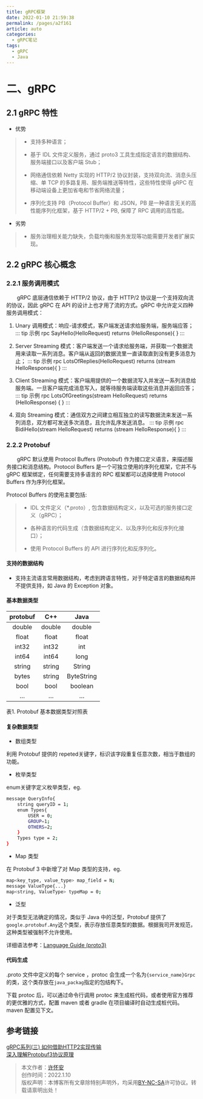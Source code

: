 ```yaml
---
title: gRPC框架
date: 2022-01-10 21:59:38
permalink: /pages/a2f161
article: auto
categories: 
  - gRPC笔记
tags: 
  - gRPC
  - Java
---
```


# 二、gRPC
## 2.1 gRPC 特性
+ 优势
> + 支持多种语言；
>
> + 基于 IDL 文件定义服务，通过 proto3 工具生成指定语言的数据结构、服务端接口以及客户端 Stub；
>
> + 网络通信依赖 Netty 实现的 HTTP/2 协议封装，支持双向流、消息头压缩、单 TCP 的多路复用、服务端推送等特性，这些特性使得 gRPC 在移动端设备上更加省电和节省网络流量；
>
> + 序列化支持 PB（Protocol Buffer）和 JSON，PB 是一种语言无关的高性能序列化框架，基于 HTTP/2 + PB, 保障了 RPC 调用的高性能。

+ 劣势
> + 服务治理相关能力缺失，负载均衡和服务发现等功能需要开发者扩展实现。

## 2.2 gRPC 核心概念
### 2.2.1 服务调用模式

&ensp;&ensp;&ensp;&ensp;gRPC 底层通信依赖于 HTTP/2 协议，由于 HTTP/2 协议是一个支持双向流的协议，因此 gRPC 在 API 的设计上也才用了流的方式。gRPC 中允许定义四种服务调用模式：

1. Unary 调用模式：响应-请求模式，客户端发送请求给服务端，服务端应答；
::: tip 示例
   rpc SayHello(HelloRequest) returns (HelloResponse){ }
:::

2. Server Streaming 模式：客户端发送一个请求给服务端，并获取一个数据流用来读取一系列消息。客户端从返回的数据流里一直读取直到没有更多消息为止；
::: tip 示例
rpc LotsOfReplies(HelloRequest) returns (stream HelloResponse){ }
:::

3. Client Streaming 模式：客户端用提供的一个数据流写入并发送一系列消息给服务端。一旦客户端完成消息写入，就等待服务端读取这些消息并返回应答；
::: tip 示例
rpc LotsOfGreetings(stream HelloRequest) returns (HelloResponse) { }
:::

4. 双向 Streaming 模式：通信双方之间建立相互独立的读写数据流来发送一系列消息，双方都可发送多次消息，且允许乱序发送消息。
::: tip 示例
rpc BidiHello(stream HelloRequest) returns (stream HelloResponse){ }
:::

### 2.2.2 Protobuf

&ensp;&ensp;&ensp;&ensp;gRPC 默认使用 Protocol Buffers (Protobuf) 作为接口定义语言，来描述服务接口和消息结构。Protocol Buffers 是一个可独立使用的序列化框架，它并不与 gRPC 框架绑定，任何需要支持多语言的 RPC 框架都可以选择使用 Protocol Buffers 作为序列化框架。

Protocol Buffers 的使用主要包括:

> + IDL 文件定义（*.proto）, 包含数据结构定义，以及可选的服务接口定义（gRPC）；
> 
> + 各种语言的代码生成（含数据结构定义、以及序列化和反序列化接口）；
> 
> + 使用 Protocol Buffers 的 API 进行序列化和反序列化。

#### 支持的数据结构
+ 支持主流语言常用数据结构，考虑到跨语言特性，对于特定语言的数据结构并不提供支持，如 Java 的 Exception 对象。

#### 基本数据类型
| protobuf |    C++    |    Java    |
|:--------:|:---------:|:----------:|
|  double  |  double   |   double   |
|  float   |   float   |   float    |
|  int32   |   int32   |    int     |
|  int64   |   int64   |    long    |
|  string  |  string   |  	String   |
|  bytes   |  string   | ByteString |
|  bool    |   bool    |  boolean   |
|   … 	    |    … 	    |     …      |
表1. Protobuf 基本数据类型对照表

#### 复杂数据类型

+ 数组类型

利用 Protobuf 提供的 repeted关键字，标识该字段重复任意次数，相当于数组的功能。

+ 枚举类型

enum关键字定义枚举类型，eg.
```bash
message QueryInfo{
	string queryID = 1;
	enum Types{
		USER = 0;
		GROUP=1;
		OTHERS=2;
	}
	Types type = 2;
}
```
+ Map 类型

在 Protobuf 3 中新增了对 Map 类型的支持，eg.
```bash
map<key_type, value_type> map_field = N;
message ValueType{...}
map<string, ValueType> typeMap = 0;
```
+ 泛型

对于类型无法确定的情况，类似于 Java 中的泛型，Protobuf 提供了`google.protobuf.Any`这个类型，表示存放任意类型的数据。根据我司开发规范，这种类型被强制不允许使用。

详细语法参考：[Language Guide (proto3)](https://developers.google.com/protocol-buffers/docs/proto3)

#### 代码生成

.proto 文件中定义的每个 service ，protoc 会生成一个名为`{service_name}Grpc`的类，这个类存放在`java_packag`指定的包结构下。

下载 protoc 后，可以通过命令行调用 protoc 来生成桩代码，或者使用官方推荐的更优雅的方式，配置 maven 或者 gradle 在项目编译时自动生成桩代码。maven 配置见下文。

## 参考链接
[gRPC系列(三) 如何借助HTTP2实现传输](https://zhuanlan.zhihu.com/p/161577635)
<br/>[深入理解Protobuf3协议原理](https://juejin.cn/post/6844904007811465229)

>本文作者：[许怀安](http://linux-ln.com)
><br/>创作时间：2022.1.10
><br/>版权声明：本博客所有文章除特别声明外，均采用[BY-NC-SA](https://creativecommons.org/licenses/by-nc-sa/4.0/zh-CN/)许可协议。转载请禀明出处！
